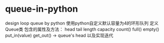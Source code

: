 # queue-in-python
design loop queue by python
使用python自定义默认容量为4的环形队列
定义Queue类
包含的属性及方法：
    head
    tail
    length
    capacity
    count()
    full()
    empty()
    put_in(value)
    get_out() -> queue's head
    以及实现迭代

    
